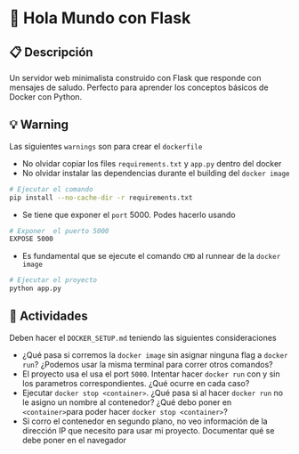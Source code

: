 # 🐍 Hola Mundo con Flask

## 📋 Descripción
Un servidor web minimalista construido con Flask que responde con mensajes de saludo. Perfecto para aprender los conceptos básicos de Docker con Python.

## 💡 Warning
Las siguientes `warnings` son para crear el `dockerfile`
 * No olvidar copiar los files `requirements.txt` y `app.py` dentro del docker
 * No olvidar instalar las dependencias durante el building del `docker image`
````bash
# Ejecutar el comando
pip install --no-cache-dir -r requirements.txt
````
 * Se tiene que exponer el `port` 5000. Podes hacerlo usando
````bash
# Exponer  el puerto 5000
EXPOSE 5000
````
 * Es fundamental que se ejecute el comando `CMD` al runnear de la `docker image`
````bash
# Ejecutar el proyecto
python app.py
````

## 🚀 Actividades
Deben hacer el `DOCKER_SETUP.md` teniendo las siguientes consideraciones
 * ¿Qué pasa si corremos la `docker image` sin asignar ninguna flag a `docker run`? ¿Podemos usar la misma terminal para correr otros comandos?
 * El proyecto usa el usa el port `5000`. Intentar hacer `docker run` con y sin los parametros correspondientes. ¿Qué ocurre en cada caso?
 * Ejecutar `docker stop <container>`. ¿Qué pasa si al hacer `docker run` no le asigno un nombre al contenedor? ¿Qué debo poner en `<container>`para poder hacer `docker stop <container>`?
 * Si corro el contenedor en segundo plano, no veo información de la dirección IP que necesito para usar mi proyecto. Documentar qué se debe poner en el navegador
